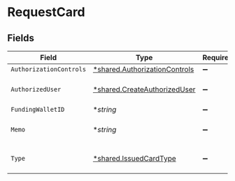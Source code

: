 # RequestCard


## Fields

| Field                                                                                | Type                                                                                 | Required                                                                             | Description                                                                          |
| ------------------------------------------------------------------------------------ | ------------------------------------------------------------------------------------ | ------------------------------------------------------------------------------------ | ------------------------------------------------------------------------------------ |
| `AuthorizationControls`                                                              | [*shared.AuthorizationControls](../../../pkg/models/shared/authorizationcontrols.md) | :heavy_minus_sign:                                                                   | N/A                                                                                  |
| `AuthorizedUser`                                                                     | [*shared.CreateAuthorizedUser](../../../pkg/models/shared/createauthorizeduser.md)   | :heavy_minus_sign:                                                                   | Fields to identify a human                                                           |
| `FundingWalletID`                                                                    | **string*                                                                            | :heavy_minus_sign:                                                                   | N/A                                                                                  |
| `Memo`                                                                               | **string*                                                                            | :heavy_minus_sign:                                                                   | Optional descriptive name                                                            |
| `Type`                                                                               | [*shared.IssuedCardType](../../../pkg/models/shared/issuedcardtype.md)               | :heavy_minus_sign:                                                                   | Type of a Moov issued card                                                           |